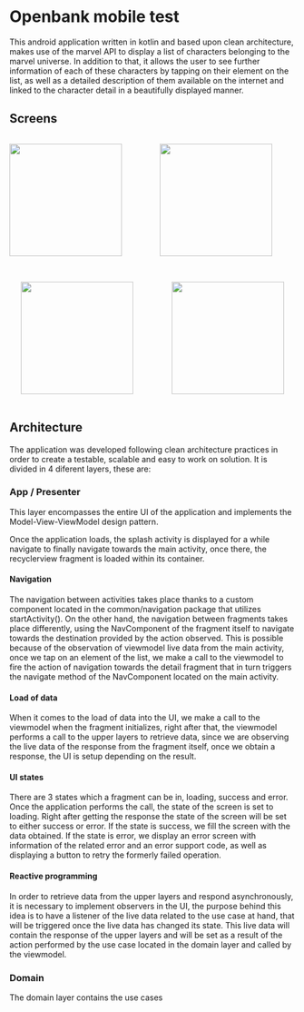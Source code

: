 # Openbank mobile test

This android application written in kotlin and based upon clean architecture, makes use of the marvel API to display a list of characters belonging to the marvel universe. In addition to that, it allows the user to see
further information of each of these characters by tapping on their element on the list, as well as a detailed description of them available on the internet and linked to the character detail in a beautifully displayed manner.

## Screens

<pre><p align="center"><img src="https://user-images.githubusercontent.com/72376438/122182175-557d0f00-ce8a-11eb-86f7-8f8d9f1ebf63.png" width="198">        <img src="https://user-images.githubusercontent.com/72376438/122182929-0683a980-ce8b-11eb-9e66-501d839e957f.png" width="198">       <img src="https://user-images.githubusercontent.com/72376438/122183446-8873d280-ce8b-11eb-800c-dc85608f8614.png" width="198">       <img src="https://user-images.githubusercontent.com/72376438/122233299-3ac38e00-cebc-11eb-89a3-28922f45a9da.png" width="198">
</p></pre>
<pre><p align="center"><img src="https://user-images.githubusercontent.com/72376438/122233799-a4dc3300-cebc-11eb-9ff4-04aa84a855e4.png" width="198">        <img src="https://user-images.githubusercontent.com/72376438/122233817-a7d72380-cebc-11eb-9f2f-25ee6874f605.png" width="198">
</p></pre>

## Architecture

The application was developed following clean architecture practices in order to create a testable, scalable and easy to work on solution. It is divided in 4 diferent layers, these are:

### App / Presenter

This layer encompasses the entire UI of the application and implements the Model-View-ViewModel design pattern.

Once the application loads, the splash activity is displayed for a while navigate to finally navigate towards the main activity, once there, the recyclerview fragment is loaded within its container.

#### Navigation

The navigation between activities takes place thanks to a custom component located in the common/navigation package that utilizes startActivity().
On the other hand, the navigation between fragments takes place differently, using the NavComponent of the fragment itself to navigate towards the destination provided by the action observed.
This is possible because of the observation of viewmodel live data from the main activity, once we tap on an element of the list, we make a call to the viewmodel to fire the action of navigation towards the detail fragment that in turn triggers the navigate method of the NavComponent located on the main activity.

#### Load of data

When it comes to the load of data into the UI, we make a call to the viewmodel when the fragment initializes, right after that, the viewmodel performs a call to the upper layers to retrieve data, since we are observing the live data of the response from the fragment itself, once we obtain a response, the UI is setup depending on the result.

#### UI states

There are 3 states which a fragment can be in, loading, success and error.
Once the application performs the call, the state of the screen is set to loading.
Right after getting the response the state of the screen will be set to either success or error.
If the state is success, we fill the screen with the data obtained.
If the state is error, we display an error screen with information of the related error and an error support code, as well as displaying a button to retry the formerly failed operation.

#### Reactive programming

In order to retrieve data from the upper layers and respond asynchronously, it is necessary to implement observers in the UI, the purpose behind this idea is to have a listener of the live data related to the use case at hand, that will be triggered once the live data has changed its state. This live data will contain the response of the upper layers and will be set as a result of the action performed by the use case located in the domain layer and called by the viewmodel.


### Domain

The domain layer contains the use cases

